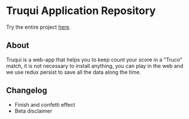 # Truqui Application Repository

Try the entire project [here](https://truqui-app.vercel.app/).

## About

Truqui is a web-app that helps you to keep count your score in a "Truco" match, it is not necessary to install anything, you can play in the web and we use redux persist to save all the data along the time.

## Changelog

- Finish and confetti effect
- Beta disclaimer
